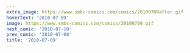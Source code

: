```yaml
---
extra_image: https://www.smbc-comics.com/comics/20100709after.gif
hovertext: '2010-07-09'
image: https://www.smbc-comics.com/comics/20100709.gif
next_comic: '2010-07-10'
prev_comic: '2010-07-08'
title: '2010-07-09'
---
```


